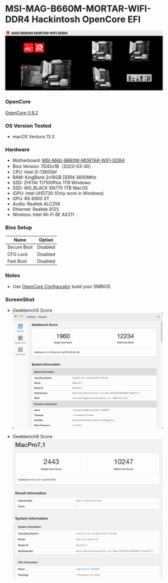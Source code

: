 # MSI-MAG-B660M-MORTAR-WIFI-DDR4 Hackintosh OpenCore EFI

![image](ScreenShot/Motherboard.png)

### OpenCore

[OpenCore 0.9.2](https://github.com/acidanthera/OpenCorePkg)

### OS Version Tested

- macOS Ventura 13.3

### Hardware

- Motherboard: [MSI-MAG-B660M-MORTAR-WIFI-DDR4](https://www.msi.com/Motherboard/MAG-B660M-MORTAR-WIFI-DDR4)
- Bios Version: 7D42v1B（2023-03-30）
- CPU: Intel i5-13600kf
- RAM: KingBank 2x16GB DDR4 3600MHz
- SSD: ZHITAI Ti7100Plus 1TB Windows
- SSD: WD_BLACK SN770 1TB MacOS
- iGPU: Intel UHD730 (Only work in Windows)
- GPU: RX 6900 XT
- Audio: Realtek ALC256
- Ethernet: Realtek 8125
- Wireless: Intel Wi-Fi 6E AX211

### Bios Setup

| Name        | Option   |
|-------------|----------|
| Secure Boot | Disabled |
| CFG Lock    | Disabled |
| Fast Boot   | Disabled |

### Notes

- Use [OpenCore Configurator](https://mackie100projects.altervista.org/opencore-configurator/) build your SMBIOS

### ScreenShot

- Geekbench5 Score
  ![image](ScreenShot/Geekbench5.png)

- Geekbench6 Score
  ![image](ScreenShot/Geekbench6.png)
